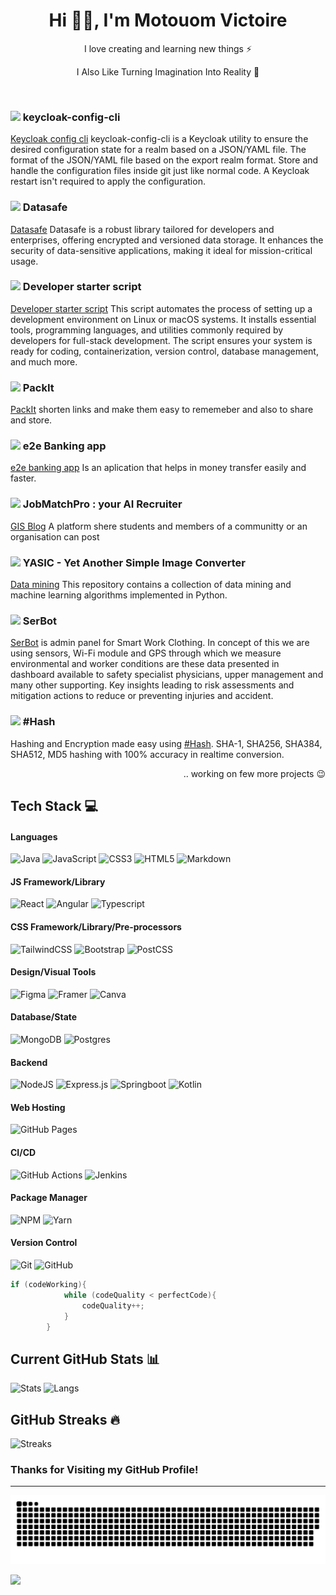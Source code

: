 <h1 align="center"> Hi 👋🏻, I'm Motouom Victoire </br> 
</h1>
<p align="center">I love creating and learning new things ⚡</p>
<p align="center"> I Also Like Turning Imagination Into Reality 🚀</p>
<p align="center">
<a href="https://twitter.com/VishwaGauravIn" target="_blank"><img alt="" src="https://img.shields.io/badge/Twitter-000?logo=X&logoColor=ffffff&style=for-the-badge" style="vertical-align:center" /></a>
<a href="https://www.linkedin.com/in/motouom-victoire-99550a2a9/" target="_blank"><img alt="" src="https://img.shields.io/badge/LinkedIn-000?logo=linkedin&logoColor=0A66C2&style=for-the-badge" style="vertical-align:center" /></a>
</p>

### <img src="https://ytmp.itsvg.in/PicsArt_11-13-11.55.52.png" width="16px" />  keycloak-config-cli
[Keycloak config cli](https://github.com/Motouom/keycloak-config-cli) keycloak-config-cli is a Keycloak utility to ensure the desired configuration state for a realm based on a JSON/YAML file. The format of the JSON/YAML file based on the export realm format. Store and handle the configuration files inside git just like normal code. A Keycloak restart isn't required to apply the configuration.

### <img src="https://visitcount.itsvg.in/logo.png" width="16px" />  Datasafe
[Datasafe](https://github.com/Motouom/datasafe) Datasafe is a robust library tailored for developers and enterprises, offering encrypted and versioned data storage. It enhances the security of data-sensitive applications, making it ideal for mission-critical usage.

### <img src="https://gprm.itsvg.in/logo.png" width="16px" />  Developer starter script
[Developer starter script](https://github.com/Motouom/Global-Project-Initialization-Script-in-Unix) This script automates the process of setting up a development environment on Linux or macOS systems. It installs essential tools, programming languages, and utilities commonly required by developers for full-stack development. The script ensures your system is ready for coding, containerization, version control, database management, and much more.

### <img src="https://cmt.itsvg.in/logo.png" width="16px" />  PackIt
[PackIt](https://github.com/Motouom/PackIt) shorten links and make them easy to rememeber and also to share and store.

### <img src="https://colpat.itsvg.in/logo.png" width="16px" />  e2e Banking app
[e2e banking app](https://github.com/Motouom/e2e-banking-app) Is an aplication that helps in money transfer easily and faster.

### <img src="https://jobmatch.itsvg.in/assets/logo.png" width="16px" />  JobMatchPro : your AI Recruiter
[GIS Blog](https://github.com/Motouom/GIS-BLOG) A platform shere students and members of a communitty or an organisation can post

### <img src="https://yasic.vercel.app/assets/logo.png" width="16px" /> YASIC - Yet Another Simple Image Converter
[Data mining](https://github.com/Motouom/example-association-learning-rule) This repository contains a collection of data mining and machine learning algorithms implemented in Python.

### <img src="https://realtime-news.vercel.app/favicon.ico" width="16px" />  SerBot
[SerBot](https://serbot.vercel.app/) is admin panel for Smart Work Clothing. In concept of this we are using sensors, Wi-Fi module and GPS through which we measure  environmental and worker conditions are these data presented in dashboard available to safety specialist physicians, upper management and many other supporting. Key insights leading to risk assessments and mitigation actions to reduce or preventing injuries and accident.


### <img src="https://hash.itsvg.in/logo.png" width="16px" />  #Hash
Hashing and Encryption made easy using [#Hash](https://hash.itsvg.in). SHA-1, SHA256, SHA384, SHA512, MD5 hashing with 100% accuracy in realtime conversion.

<p align="right">
.. working on few more projects 😉 </p>


## Tech Stack 💻
#### Languages
![Java](https://img.shields.io/badge/-Java-000?style=for-the-badge&logo=java)
![JavaScript](https://img.shields.io/badge/-JavaScript-000?style=for-the-badge&logo=javascript)
![CSS3](https://img.shields.io/badge/-CSS3-000?style=for-the-badge&logo=css3)
![HTML5](https://img.shields.io/badge/-HTML5-000?style=for-the-badge&logo=html5)
![Markdown](https://img.shields.io/badge/-Markdown-000?style=for-the-badge&logo=markdown)

#### JS Framework/Library
![React](https://img.shields.io/badge/-ReactJS-000?style=for-the-badge&logo=react)
![Angular](https://img.shields.io/badge/-AngularJS-000?style=for-the-badge&logo=angular)
![Typescript](https://img.shields.io/badge/Typescript-000?style=for-the-badge&logo=typescript)

#### CSS Framework/Library/Pre-processors
![TailwindCSS](https://img.shields.io/badge/-TailwindCSS-000?style=for-the-badge&logo=tailwind-css)
![Bootstrap](https://img.shields.io/badge/-Bootstrap-000?style=for-the-badge&logo=bootstrap)
![PostCSS](https://img.shields.io/badge/-PostCSS-000?style=for-the-badge&logo=postcss)

#### Design/Visual Tools
![Figma](https://img.shields.io/badge/-Figma-000?style=for-the-badge&logo=figma)
![Framer](https://img.shields.io/badge/-Framer-000?style=for-the-badge&logo=framer)
![Canva](https://img.shields.io/badge/-Canva-000?style=for-the-badge&logo=canva)

#### Database/State
![MongoDB](https://img.shields.io/badge/-MongoDB-000?style=for-the-badge&logo=mongodb)
![Postgres](https://img.shields.io/badge/-Postgres-000?style=for-the-badge&logo=postgres)

#### Backend
![NodeJS](https://img.shields.io/badge/-NodeJS-000?style=for-the-badge&logo=node.js&logoColor=pink)
![Express.js](https://img.shields.io/badge/-ExpressJS-000?style=for-the-badge&logo=express)
![Springboot](https://img.shields.io/badge/-Springboot-000?style=for-the-badge&logo=springboot)
![Kotlin](https://img.shields.io/badge/-Kotlin-000?style=for-the-badge&logo=kotlin)

#### Web Hosting
![GitHub Pages](https://img.shields.io/badge/-GitHub%20Pages-000?style=for-the-badge&logo=github)

#### CI/CD
![GitHub Actions](https://img.shields.io/badge/-github%20actions-000?style=for-the-badge&logo=githubactions)
![Jenkins](https://img.shields.io/badge/-jenkins-000?style=for-the-badge&logo=jenkins)

#### Package Manager
![NPM](https://img.shields.io/badge/-NPM-000?style=for-the-badge&logo=npm)
![Yarn](https://img.shields.io/badge/-yarn-000?style=for-the-badge&logo=yarn)

#### Version Control
![Git](https://img.shields.io/badge/-Git-000?style=for-the-badge&logo=git)
![GitHub](https://img.shields.io/badge/-GitHub-000?style=for-the-badge&logo=github)

``` java
if (codeWorking){
            while (codeQuality < perfectCode){
                codeQuality++;
            }
        }
```

## Current GitHub Stats 📊
![Stats](https://github-readme-stats.vercel.app/api?username=Motouom&show_icons=true&hide_border=false&theme=jolly&count_private=true&include_all_commits=true)
![Langs](https://github-readme-stats.vercel.app/api/top-langs/?username=Motouom&show_icons=true&hide_border=false&theme=jolly&count_private=true&include_all_commits=true&layout=compact)

## GitHub Streaks 🔥
![Streaks](http://github-readme-streak-stats.herokuapp.com?user=Motouom&theme=jolly&date_format=j%20M%5B%20Y%5D)

### Thanks for Visiting my GitHub Profile!

---
<p align="center">
<img src="https://github.com/Motouom/Motouom/blob/output/github-contribution-grid-snake-dark.svg">
</p>

[![](https://visitcount.itsvg.in/api?id=Motouom&pretty=true)](https://visitcount.itsvg.in)
